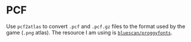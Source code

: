 # PCF

Use `pcf2atlas` to convert `.pcf` and `.pcf.gz` files to the format used by the game (`.png` atlas).
The resource I am using is [`bluescan/proggyfonts`](https://github.com/bluescan/proggyfonts/tree/master/ProggyOriginal).
